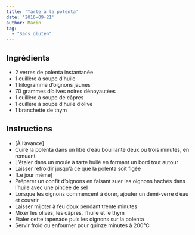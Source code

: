 ```yaml
---
title: 'Tarte à la polenta'
date: '2016-09-21'
author: Marin
tag: 
  - "Sans gluten"
---
```

## Ingrédients
- 2 verres de polenta instantanée
- 1 cuillère à soupe d’huile
- 1 kilogramme d’oignons jaunes
- 70 grammes d’olives noires dénoyautées
- 1 cuillère à soupe de câpres
- 1 cuillère à soupe d’huile d’olive
- 1 branchette de thym

## Instructions
- \[À l’avance\]
- Cuire la polenta dans un litre d’eau bouillante deux ou trois minutes, en remuant
- L’étaler dans un moule à tarte huilé en formant un bord tout autour
- Laisser refroidir jusqu’à ce que la polenta soit figée
- \[Le jour même\]
- Préparer un confit d’oignons en faisant suer les oignons hachés dans l’huile avec une pincée de sel
- Lorsque les oignons commencent à dorer, ajouter un demi-verre d’eau et couvrir
- Laisser mijoter à feu doux pendant trente minutes
- Mixer les olives, les câpres, l’huile et le thym
- Étaler cette tapenade puis les oignons sur la polenta
- Servir froid ou enfourner pour quinze minutes à 200°C

